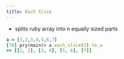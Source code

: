 ```yaml
---
title: Each Slice
---
```


- splits ruby array into n equally sized parts

```rb
a = [1,2,3,4,5,6,7]
[78] pry(main)> a.each_slice(2).to_a
=> [[1, 2], [3, 4], [5, 6], [7]]
```